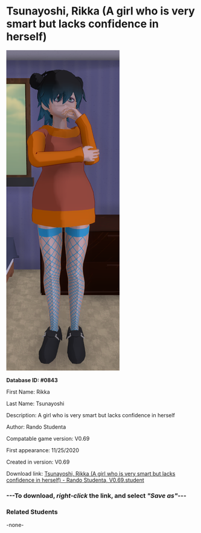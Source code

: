# Tsunayoshi, Rikka (A girl who is very smart but lacks confidence in herself)

<img src="../../Files/Images/Tsunayoshi, Rikka (A girl who is very smart but lacks confidence in herself).png" title="Tsunayoshi, Rikka (A girl who is very smart but lacks confidence in herself) - Rando Studenta, V0.69">

**Database ID: #0843**

First Name: Rikka

Last Name: Tsunayoshi

Description: A girl who is very smart but lacks confidence in herself

Author: Rando Studenta

Compatable game version: V0.69

First appearance: 11/25/2020

Created in version: V0.69

Download link: <a href="https://raw.githubusercontent.com/Arbiter1223/Daigaku-Gurashi-Custom-Students/master/Files/Student%20Files/Tsunayoshi%2C%20Rikka%20(A%20girl%20who%20is%20very%20smart%20but%20lacks%20confidence%20in%20herself)%20-%20Rando%20Studenta%2C%20V0.69.student">Tsunayoshi, Rikka (A girl who is very smart but lacks confidence in herself) - Rando Studenta, V0.69.student</a>

### ---**To download, _right-click_ the link, and select _"Save as"_**---

### Related Students

-none-
